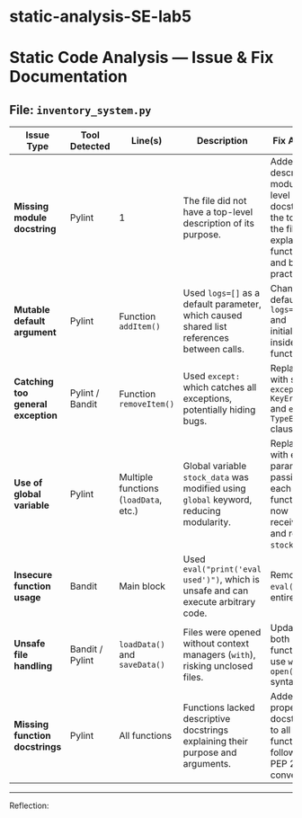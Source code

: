# static-analysis-SE-lab5

# Static Code Analysis — Issue & Fix Documentation

## File: `inventory_system.py`

| **Issue Type** | **Tool Detected** | **Line(s)** | **Description** | **Fix Applied** | **Severity** |
|-----------------|------------------|--------------|------------------|------------------|---------------|
| **Missing module docstring** | Pylint | 1 | The file did not have a top-level description of its purpose. | Added a descriptive module-level docstring at the top of the file explaining functionality and best practices. | Low |
| **Mutable default argument** | Pylint | Function `addItem()` | Used `logs=[]` as a default parameter, which caused shared list references between calls. | Changed default to `logs=None` and initialized inside the function. | Medium |
| **Catching too general exception** | Pylint / Bandit | Function `removeItem()` | Used `except:` which catches all exceptions, potentially hiding bugs. | Replaced with specific `except KeyError` and `except TypeError` clauses. | High |
| **Use of global variable** | Pylint | Multiple functions (`loadData`, etc.) | Global variable `stock_data` was modified using `global` keyword, reducing modularity. | Replaced with explicit parameter passing — each function now receives and returns `stock_data`. | Medium |
| **Insecure function usage** | Bandit | Main block | Used `eval("print('eval used')")`, which is unsafe and can execute arbitrary code. | Removed `eval()` call entirely. | High |
| **Unsafe file handling** | Bandit / Pylint | `loadData()` and `saveData()` | Files were opened without context managers (`with`), risking unclosed files. | Updated both functions to use `with open()` syntax. | Medium |
| **Missing function docstrings** | Pylint | All functions | Functions lacked descriptive docstrings explaining their purpose and arguments. | Added proper docstrings to all functions following PEP 257 conventions. | Low |

---

Reflection:
